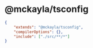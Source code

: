 # @mckayla/tsconfig

```json
{
	"extends": "@mckayla/tsconfig",
	"compilerOptions": {},
	"include": ["./src/**/*"]
}
```
